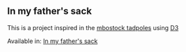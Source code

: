 ## In my father's sack

This is a project inspired in the [mbostock tadpoles](https://observablehq.com/@mbostock/tadpoles) using [D3](https://d3js.org/)

Available in: [In my father's sack](https://fredericovieira.github.io/in-my-fathers-sack/)